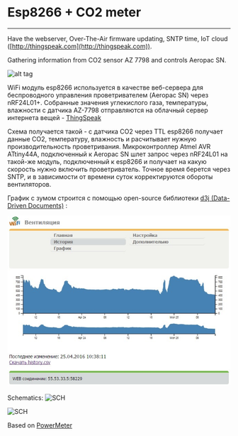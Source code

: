 # Esp8266 + CO2 meter
---

Have the webserver, Over-The-Air firmware updating, SNTP time, IoT cloud ([http://thingspeak.com](http://thingspeak.com)).

Gathering information from CO2 sensor AZ 7798 and controls Aeropac SN.

![alt tag](https://github.com/vad7/CO2UART/blob/master/main_screen.jpg)


WiFi модуль esp8266 используется в качестве веб-сервера для беспроводного управления проветривателем (Aeropaс SN) через nRF24L01+.
Собранные значения углекислого газа, температуры, влажности с датчика AZ-7798 отправляются на облачный сервер интернета вещей - <a href="http://thingspeak.com">ThingSpeak</a>

Схема получается такой - с датчика CO2 через TTL esp8266 получает данные CO2, температуру, влажность и расчитывает нужную производительность проветривания. 
Микроконтроллер Atmel AVR ATtiny44A, подключенный к Aeropac SN шлет запрос через nRF24L01 на такой-же модуль, подключенный к esp8266 и получает на какую скорость нужно включить проветриватель. 
Точное время берется через SNTP, и в зависимости от времени суток корректируются обороты вентиляторов.

График c зумом строится с помощью open-source библиотеки <a href="http://d3js.org">d3j (Data-Driven Documents)</a> :

![alt tag](https://github.com/vad7/WirelessCO2_esp8266/blob/master/history_screen.jpg)

Schematics: 
![SCH](https://github.com/vad7/CO2UART/blob/master/WirelessCO2-TTL.jpg)

![SCH](https://github.com/vad7/CO2UART/blob/master/AeropacSN/WirelessCO2Fan_Keys.jpg)

Based on [PowerMeter](https://github.com/vad7/PowerMeter.git)
